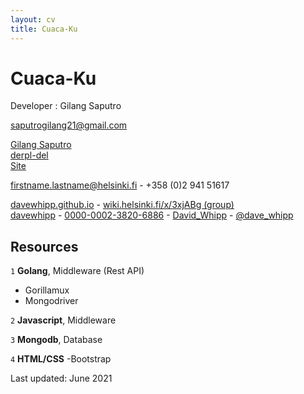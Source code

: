 ```yaml
---
layout: cv
title: Cuaca-Ku
---
```

# Cuaca-Ku
Developer : Gilang Saputro

<a href="">saputrogilang21@gmail.com</a>
<div id="webaddress">
  <a href="https://www.linkedin.com/in/gilang-saputro-8ab503149/"><i class="fas fa-users"></i>Gilang Saputro</a><br/>
  <a href="https://github.com/derpl-del/"><i class="fab fa-github"></i> derpl-del</a><br/>
  <a href="">Site</a>
</div>

<a href="firstname.lastname@helsinki.fi">firstname.lastname@helsinki.fi</a> - +358 (0)2 941 51617

<div id="webaddress">
  <a href="https://davewhipp.github.io"><i class="fas fa-home"></i> davewhipp.github.io</a> - 
  <a href="https://wiki.helsinki.fi/x/3xjABg"><i class="fas fa-users"></i> wiki.helsinki.fi/x/3xjABg (group)</a><br/>
  <a href="https://github.com/davewhipp"><i class="fab fa-github"></i> davewhipp</a> - 
  <a href="https://orcid.org/0000-0002-3820-6886"><i class="ai ai-orcid"></i> 0000-0002-3820-6886</a> - 
  <a href="https://www.researchgate.net/profile/David_Whipp"><i class="ai ai-researchgate"></i> David_Whipp</a> - 
  <a href="https://twitter.com/dave_whipp"><i class="fab fa-twitter"></i> @dave_whipp</a>
</div>

## Resources

`1`
**Golang**, Middleware (Rest API)

- Gorillamux
- Mongodriver

`2`
**Javascript**, Middleware

`3`
**Mongodb**, Database

`4`
**HTML/CSS**
-Bootstrap

<a>Last updated: June 2021</a>
